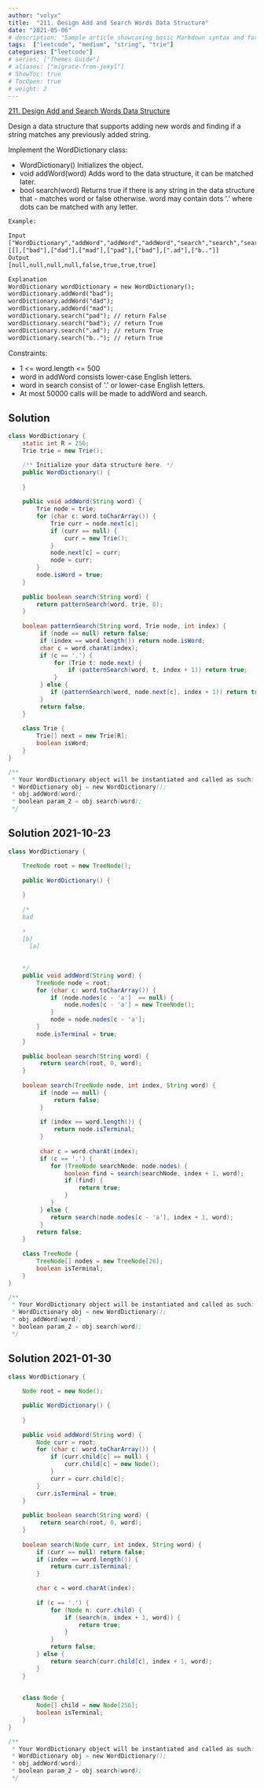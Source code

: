 ```yaml
---
author: "volyx"
title:  "211. Design Add and Search Words Data Structure"
date: "2021-05-06"
# description: "Sample article showcasing basic Markdown syntax and formatting for HTML elements."
tags:  ["leetcode", "medium", "string", "trie"]
categories: ["leetcode"]
# series: ["Themes Guide"]
# aliases: ["migrate-from-jekyl"]
# ShowToc: true
# TocOpen: true
# weight: 2
---
```


[211. Design Add and Search Words Data Structure](https://leetcode.com/problems/design-add-and-search-words-data-structure/)

Design a data structure that supports adding new words and finding if a string matches any previously added string.

Implement the WordDictionary class:

- WordDictionary() Initializes the object.
- void addWord(word) Adds word to the data structure, it can be matched later.
- bool search(word) Returns true if there is any string in the data structure that - matches word or false otherwise. word may contain dots '.' where dots can be matched with any letter.

```txt
Example:

Input
["WordDictionary","addWord","addWord","addWord","search","search","search","search"]
[[],["bad"],["dad"],["mad"],["pad"],["bad"],[".ad"],["b.."]]
Output
[null,null,null,null,false,true,true,true]

Explanation
WordDictionary wordDictionary = new WordDictionary();
wordDictionary.addWord("bad");
wordDictionary.addWord("dad");
wordDictionary.addWord("mad");
wordDictionary.search("pad"); // return False
wordDictionary.search("bad"); // return True
wordDictionary.search(".ad"); // return True
wordDictionary.search("b.."); // return True
```

Constraints:

- 1 <= word.length <= 500
- word in addWord consists lower-case English letters.
- word in search consist of  '.' or lower-case English letters.
- At most 50000 calls will be made to addWord and search.

## Solution

```java
class WordDictionary {
    static int R = 256;
    Trie trie = new Trie(); 

    /** Initialize your data structure here. */
    public WordDictionary() {
        
    }
    
    public void addWord(String word) {
        Trie node = trie;
        for (char c: word.toCharArray()) {
            Trie curr = node.next[c];
            if (curr == null) {
                curr = new Trie();
            }
            node.next[c] = curr;
            node = curr;
        }
        node.isWord = true;
    }
    
    public boolean search(String word) {
        return patternSearch(word, trie, 0);
    }
    
    boolean patternSearch(String word, Trie node, int index) {
         if (node == null) return false;
         if (index == word.length()) return node.isWord;
         char c = word.charAt(index);             
         if (c == '.') {
             for (Trie t: node.next) {
                 if (patternSearch(word, t, index + 1)) return true;
             }
         } else {
            if (patternSearch(word, node.next[c], index + 1)) return true;
         }        
         return false;
    }
    
    class Trie {
        Trie[] next = new Trie[R];
        boolean isWord;
    }    
}

/**
 * Your WordDictionary object will be instantiated and called as such:
 * WordDictionary obj = new WordDictionary();
 * obj.addWord(word);
 * boolean param_2 = obj.search(word);
 */
```

## Solution 2021-10-23

```java
class WordDictionary {

    TreeNode root = new TreeNode();
    
    public WordDictionary() {
        
    }
    
    /*
    bad
    
    *
    [b]
      [a]
    
    
    */
    public void addWord(String word) {
        TreeNode node = root;
        for (char c: word.toCharArray()) {
            if (node.nodes[c - 'a']  == null) {
                node.nodes[c - 'a'] = new TreeNode();
            }
            node = node.nodes[c - 'a'];
        }
        node.isTerminal = true;
    }
    
    public boolean search(String word) {
         return search(root, 0, word);
    }
    
    boolean search(TreeNode node, int index, String word) {
         if (node == null) {
             return false;
         }   
        
         if (index == word.length()) {
             return node.isTerminal;
         }
         
         char c = word.charAt(index);
         if (c == '.') {
            for (TreeNode searchNode: node.nodes) {
                boolean find = search(searchNode, index + 1, word);
                if (find) {
                    return true;
                }
            }
         } else {
            return search(node.nodes[c - 'a'], index + 1, word);
         }
        return false;
    }
    
    class TreeNode {
        TreeNode[] nodes = new TreeNode[26];
        boolean isTerminal;
    }
}

/**
 * Your WordDictionary object will be instantiated and called as such:
 * WordDictionary obj = new WordDictionary();
 * obj.addWord(word);
 * boolean param_2 = obj.search(word);
 */
```

## Solution 2021-01-30

```java
class WordDictionary {
    
    Node root = new Node();

    public WordDictionary() {
        
    }
    
    public void addWord(String word) {
        Node curr = root;
        for (char c: word.toCharArray()) {
            if (curr.child[c] == null) {
                curr.child[c] = new Node();
            }
            curr = curr.child[c];
        }
        curr.isTerminal = true;
    }
    
    public boolean search(String word) {
         return search(root, 0, word);
    }
    
    boolean search(Node curr, int index, String word) {
        if (curr == null) return false;
        if (index == word.length()) {
            return curr.isTerminal;
        }

        char c = word.charAt(index);
        
        if (c == '.') {
            for (Node n: curr.child) {
                if (search(n, index + 1, word)) {
                    return true;
                }
            }
            return false;
        } else {
            return search(curr.child[c], index + 1, word);
        }
    }
    
    
    class Node {
        Node[] child = new Node[256];
        boolean isTerminal;
    }
}

/**
 * Your WordDictionary object will be instantiated and called as such:
 * WordDictionary obj = new WordDictionary();
 * obj.addWord(word);
 * boolean param_2 = obj.search(word);
 */
 ```